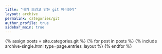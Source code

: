 ```yaml
---
title: "내가 보려고 만든 git 에러정리"
layout: archive
permalink: categories/git
author_profile: true
sidebar_main: true
---
```


{% assign posts = site.categories.git %}
{% for post in posts %} {% include archive-single.html type=page.entries_layout %} {% endfor %}
